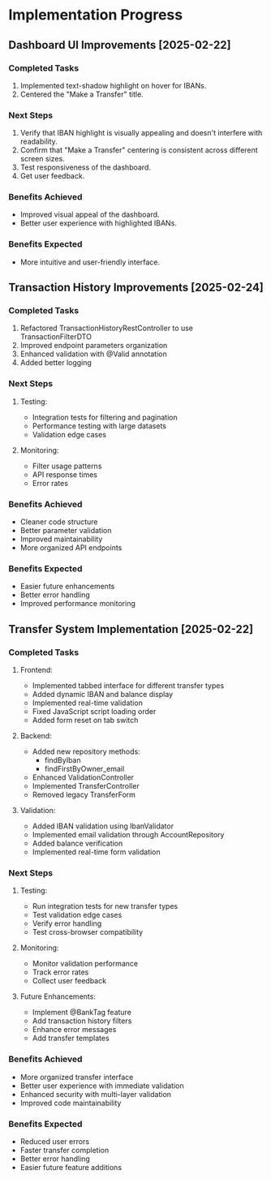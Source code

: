 # Implementation Progress

## Dashboard UI Improvements [2025-02-22]

### Completed Tasks
1. Implemented text-shadow highlight on hover for IBANs.
2. Centered the "Make a Transfer" title.

### Next Steps
1. Verify that IBAN highlight is visually appealing and doesn't interfere with readability.
2. Confirm that "Make a Transfer" centering is consistent across different screen sizes.
3. Test responsiveness of the dashboard.
4. Get user feedback.

### Benefits Achieved
- Improved visual appeal of the dashboard.
- Better user experience with highlighted IBANs.

### Benefits Expected
- More intuitive and user-friendly interface.

## Transaction History Improvements [2025-02-24]

### Completed Tasks
1. Refactored TransactionHistoryRestController to use TransactionFilterDTO
2. Improved endpoint parameters organization
3. Enhanced validation with @Valid annotation
4. Added better logging

### Next Steps
1. Testing:
   - Integration tests for filtering and pagination
   - Performance testing with large datasets
   - Validation edge cases

2. Monitoring:
   - Filter usage patterns
   - API response times
   - Error rates

### Benefits Achieved
- Cleaner code structure
- Better parameter validation
- Improved maintainability
- More organized API endpoints

### Benefits Expected
- Easier future enhancements
- Better error handling
- Improved performance monitoring

## Transfer System Implementation [2025-02-22]

### Completed Tasks
1. Frontend:
   - Implemented tabbed interface for different transfer types
   - Added dynamic IBAN and balance display
   - Implemented real-time validation
   - Fixed JavaScript script loading order
   - Added form reset on tab switch

2. Backend:
   - Added new repository methods:
     * findByIban
     * findFirstByOwner_email
   - Enhanced ValidationController
   - Implemented TransferController
   - Removed legacy TransferForm

3. Validation:
   - Added IBAN validation using IbanValidator
   - Implemented email validation through AccountRepository
   - Added balance verification
   - Implemented real-time form validation

### Next Steps
1. Testing:
   - Run integration tests for new transfer types
   - Test validation edge cases
   - Verify error handling
   - Test cross-browser compatibility

2. Monitoring:
   - Monitor validation performance
   - Track error rates
   - Collect user feedback

3. Future Enhancements:
   - Implement @BankTag feature
   - Add transaction history filters
   - Enhance error messages
   - Add transfer templates

### Benefits Achieved
- More organized transfer interface
- Better user experience with immediate validation
- Enhanced security with multi-layer validation
- Improved code maintainability

### Benefits Expected
- Reduced user errors
- Faster transfer completion
- Better error handling
- Easier future feature additions